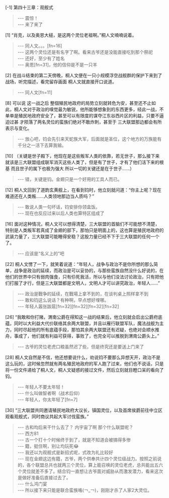 
[-1] 第四十三章：观舰式
>--- 震惊！<br>
>--- 来了来了<br>

[1] “肖克，以及奥恩大槌，是这两个灵位老祖啊。”桐人文喃喃说着。
>--- 同人文。。。[fn=16]<br>
>--- 这两个灵位还是有名字了啊。看来古爷还是没能直接吃到那个祭祀<br>
>--- 还好，至少有了姓名<br>
>--- 奥恩[fn=31]，他的信仰是不是一只羊<br>

[2] 在战斗结束的第二天傍晚，桐人文便在一只小规模浮空战舰群的保护下来到了战场，听完描述，看完留存画面 桐人文就直接开口说道。
>--- 同人文[fn=11]<br>

[8] 可以说 这一战之后 整個殖民地政府的局势立刻就转危为安，甚至还不止如此，桐人文对于政治的嗅觉最为敏锐，他所能够想象到的东西更多，经此一战，不单单是殖民地政府安全了，甚至可以有限度的谋夺江东谷西片区的利益，只要不逼迫过甚 才陨落了两名灵位的蛮族们绝对不敢炸刺，甚至于 三大联盟那边都会有所表示与变化。
>--- 放心吧，钧会先引来天蛇族大军，后面就是圣位，这个地方的万族能有千分之一活下去算我输。<br>

[10] （关键是世子殿下，他现在是这些叛军人类的依靠，若无世子，那么接下来就该是三大联盟组成联军消灭这些人类了，但是有了世子，才有了他们活下来的根基 而且世子的属下也极为强大 所以一切的关键还是在于世子……）
>--- 错，关键是钧。金翅只是一个好用的工具人而已。<br>

[12] 桐人文回到了道韵玄黄舰上，在看到钧时，他立刻就问道：“你主上呢？现在难道还在人类叛……人类领地那边当人质吗？”
>--- 敢说人类一句坏话，钧安排你领盒饭。<br>
>--- 现在也反应过来以后人类也算特区组成了<br>

[16] 面对这种情况，桐人文可以想得清楚，三大联盟的首脑们不可能想不清楚，特别是人类叛军若真成了金翅的部下，那怕只是明面上的，这也算是殖民地政府的武装力量了，三大联盟可能睡得安稳？这股力量已经不下于三大联盟的任何一个了。
>--- 应该是“名义上的”吧<br>

[22] 桐人文愣了一下，就笑着说道：“年轻人，战争与政治不是你所想的那么简单，战争是政治的延续，而政治是可以妥协的，与那些蛮族自然没什么好说的，在他们的世界中只有弱肉强食，只有伱死我活，所以与他们没法讨论政治，只有把他们打服了才行，但是三大联盟都是文明人，文明人才可以讲究政治，年轻人……”
>--- 政治是戰争的延续，在戰場上拿不到的，在谈判桌上照样拿不到<br>
>--- 敢和钧这么说话？有种啊，早点想好埋哪。<br>
>--- 年轻人嚣张跋扈[fn=32][fn=32][fn=32][fn=32]<br>

[26] “我敢和你打赌，渭南公爵在得知这一战的结果后，他立刻就会启出公爵府底蕴，同时以大利益大代价联络其余两大联盟，并且以雁行联盟军队，魔法战舰为主力，同时尽起他的所有底蕴手段，那怕其余两大联盟还有迟疑，也绝对会顺水推舟，事成了，他们就有利益可获得，事败了，也完全可以推脱到渭南公爵头上。”
>--- 古爷的灵位老虎口粮虽然迟了些，但是终究还是要送上门来了<br>

[28] 桐人文自然是不信，他还想要说什么，劝说钧不要那么异想天开，政治不是这么玩的，这时候忽然就有两名殖民地政府的军人跑了过来，他们也不说话，只是将一份文件递给了桐人文，桐人文疑惑的接过文件，然后立刻就目瞪口呆的看向了钧。
>--- 年轻人不要太年轻！<br>
>--- 什么叫做智者啊（战术后仰）<br>
>--- 年轻人，你太年轻了[fn=7]<br>

[30] “三大联盟共同邀请殖民地政府大议长，镇国灵位，以及首席侯爵前往中立区观看观舰式，同时商议共起大军讨伐蛮族。”
>--- 古和均后来干什么去了？
内宇宙了啊
那个什么联盟呢？<br>
>--- 西方81<br>
>--- 古一个打十个时候终于到了，就是不知道会被搞得多惨<br>
>--- 籍，挺住啊，别让均玩死😂<br>
>--- 我还以为观舰式是新招式呢，式改为礼比较好<br>
>--- 现在金翅这边有籍，古爷，两个供奉共计四个灵位级战力。按照之前说的，各个联盟总共也就两三个灵位，算上能召唤的灵位老虎，总共能出五六个灵位就差不多了。结合钧一直想让古爷面对威胁从而激发潜力，看来这次是做好准备后直接过去了。<br>
>--- 什么鸿门宴<br>
>--- 所以接下来只能是联合蛮族咯(￢_￢)，刚刚才杀了人家2大灵位。<br>
